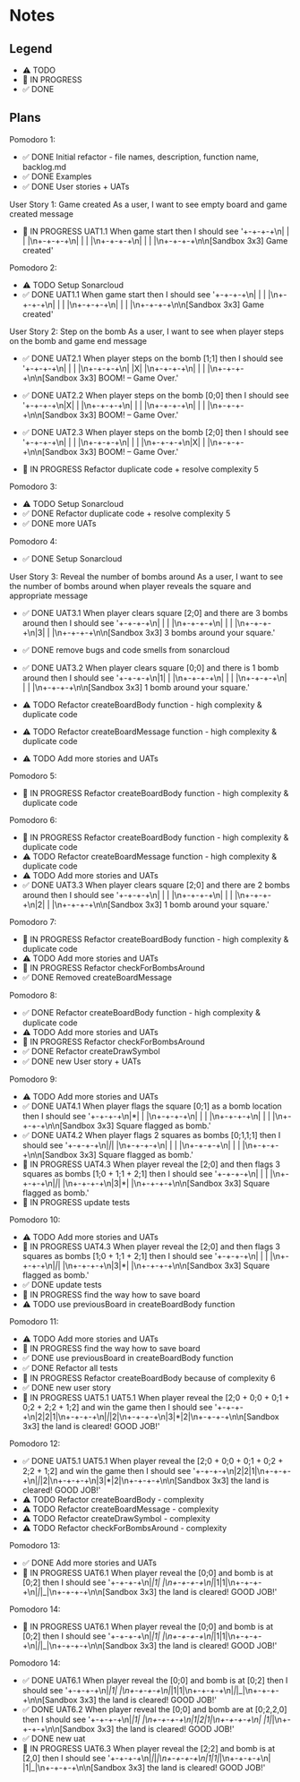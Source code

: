 # Notes

## Legend

- ⚠ TODO
- 🚧 IN PROGRESS
- ✅ DONE

## Plans

Pomodoro 1:

- ✅ DONE Initial refactor - file names, description, function name, backlog.md
- ✅ DONE Examples
- ✅ DONE User stories + UATs

User Story 1: Game created
As a user, I want to see empty board and game created message

- 🚧 IN PROGRESS UAT1.1 When game start then I should see '+-+-+-+\n| | | |\n+-+-+-+\n| | | |\n+-+-+-+\n| | | |\n+-+-+-+\n\n[Sandbox 3x3] Game created'

Pomodoro 2:

- ⚠ TODO Setup Sonarcloud
- ✅ DONE UAT1.1 When game start then I should see '+-+-+-+\n| | | |\n+-+-+-+\n| | | |\n+-+-+-+\n| | | |\n+-+-+-+\n\n[Sandbox 3x3] Game created'

User Story 2: Step on the bomb
As a user, I want to see when player steps on the bomb and game end message

- ✅ DONE UAT2.1 When player steps on the bomb [1;1] then I should see '+-+-+-+\n| | | |\n+-+-+-+\n| |X| |\n+-+-+-+\n| | | |\n+-+-+-+\n\n[Sandbox 3x3] BOOM! – Game Over.'

- ✅ DONE UAT2.2 When player steps on the bomb [0;0] then I should see '+-+-+-+\n|X| | |\n+-+-+-+\n| | | |\n+-+-+-+\n| | | |\n+-+-+-+\n\n[Sandbox 3x3] BOOM! – Game Over.'

- ✅ DONE UAT2.3 When player steps on the bomb [2;0] then I should see '+-+-+-+\n| | | |\n+-+-+-+\n| | | |\n+-+-+-+\n|X| | |\n+-+-+-+\n\n[Sandbox 3x3] BOOM! – Game Over.'

- 🚧 IN PROGRESS Refactor duplicate code + resolve complexity 5

Pomodoro 3:

- ⚠ TODO Setup Sonarcloud
- ✅ DONE Refactor duplicate code + resolve complexity 5
- ✅ DONE more UATs

Pomodoro 4:

- ✅ DONE Setup Sonarcloud

User Story 3: Reveal the number of bombs around
As a user, I want to see the number of bombs around when player reveals the square and appropriate message

- ✅ DONE UAT3.1 When player clears square [2;0] and there are 3 bombs around then I should see '+-+-+-+\n| | | |\n+-+-+-+\n| | | |\n+-+-+-+\n|3| | |\n+-+-+-+\n\n[Sandbox 3x3] 3 bombs around your square.'
- ✅ DONE remove bugs and code smells from sonarcloud

- ✅ DONE UAT3.2 When player clears square [0;0] and there is 1 bomb around then I should see '+-+-+-+\n|1| | |\n+-+-+-+\n| | | |\n+-+-+-+\n| | | |\n+-+-+-+\n\n[Sandbox 3x3] 1 bomb around your square.'

- ⚠ TODO Refactor createBoardBody function - high complexity & duplicate code
- ⚠ TODO Refactor createBoardMessage function - high complexity & duplicate code
- ⚠ TODO Add more stories and UATs

Pomodoro 5:

- 🚧 IN PROGRESS Refactor createBoardBody function - high complexity & duplicate code

Pomodoro 6:

- 🚧 IN PROGRESS Refactor createBoardBody function - high complexity & duplicate code
- ⚠ TODO Refactor createBoardMessage function - high complexity & duplicate code
- ⚠ TODO Add more stories and UATs
- ✅ DONE UAT3.3 When player clears square [2;0] and there are 2 bombs around then I should see '+-+-+-+\n| | | |\n+-+-+-+\n| | | |\n+-+-+-+\n|2| | |\n+-+-+-+\n\n[Sandbox 3x3] 1 bomb around your square.'

Pomodoro 7:

- 🚧 IN PROGRESS Refactor createBoardBody function - high complexity & duplicate code
- ⚠ TODO Add more stories and UATs
- 🚧 IN PROGRESS Refactor checkForBombsAround
- ✅ DONE Removed createBoardMessage

Pomodoro 8:

- ✅ DONE Refactor createBoardBody function - high complexity & duplicate code
- ⚠ TODO Add more stories and UATs
- 🚧 IN PROGRESS Refactor checkForBombsAround
- ✅ DONE Refactor createDrawSymbol
- ✅ DONE new User story + UATs

Pomodoro 9:

- ⚠ TODO Add more stories and UATs
- ✅ DONE UAT4.1 When player flags the square [0;1] as a bomb location then I should see '+-+-+-+\n|\*| | |\n+-+-+-+\n| | | |\n+-+-+-+\n| | | |\n+-+-+-+\n\n[Sandbox 3x3] Square flagged as bomb.'
- ✅ DONE UAT4.2 When player flags 2 squares as bombs [0;1,1;1] then I should see '+-+-+-+\n|_|_| |\n+-+-+-+\n| | | |\n+-+-+-+\n| | | |\n+-+-+-+\n\n[Sandbox 3x3] Square flagged as bomb.'
- 🚧 IN PROGRESS UAT4.3 When player reveal the [2;0] and then flags 3 squares as bombs [1;0 + 1;1 + 2;1] then I should see '+-+-+-+\n| | | |\n+-+-+-+\n|_|_| |\n+-+-+-+\n|3|\*| |\n+-+-+-+\n\n[Sandbox 3x3] Square flagged as bomb.'
- 🚧 IN PROGRESS update tests

Pomodoro 10:

- ⚠ TODO Add more stories and UATs
- 🚧 IN PROGRESS UAT4.3 When player reveal the [2;0] and then flags 3 squares as bombs [1;0 + 1;1 + 2;1] then I should see '+-+-+-+\n| | | |\n+-+-+-+\n|_|_| |\n+-+-+-+\n|3|\*| |\n+-+-+-+\n\n[Sandbox 3x3] Square flagged as bomb.'
- ✅ DONE update tests
- 🚧 IN PROGRESS find the way how to save board
- ⚠ TODO use previousBoard in createBoardBody function

Pomodoro 11:

- ⚠ TODO Add more stories and UATs
- 🚧 IN PROGRESS find the way how to save board
- ✅ DONE use previousBoard in createBoardBody function
- ✅ DONE Refactor all tests
- 🚧 IN PROGRESS Refactor createBoardBody because of complexity 6
- ✅ DONE new user story
- 🚧 IN PROGRESS UAT5.1 UAT5.1 When player reveal the [2;0 + 0;0 + 0;1 + 0;2 + 2;2 + 1;2] and win the game then I should see '+-+-+-+\n|2|2|1|\n+-+-+-+\n|_|_|2|\n+-+-+-+\n|3|\*|2|\n+-+-+-+\n\n[Sandbox 3x3] the land is cleared! GOOD JOB!'

Pomodoro 12:

- ✅ DONE UAT5.1 UAT5.1 When player reveal the [2;0 + 0;0 + 0;1 + 0;2 + 2;2 + 1;2] and win the game then I should see '+-+-+-+\n|2|2|1|\n+-+-+-+\n|_|_|2|\n+-+-+-+\n|3|\*|2|\n+-+-+-+\n\n[Sandbox 3x3] the land is cleared! GOOD JOB!'
- ⚠ TODO Refactor createBoardBody - complexity
- ⚠ TODO Refactor createBoardMessage - complexity
- ⚠ TODO Refactor createDrawSymbol - complexity
- ⚠ TODO Refactor checkForBombsAround - complexity

Pomodoro 13:

- ✅ DONE Add more stories and UATs
- 🚧 IN PROGRESS UAT6.1 When player reveal the [0;0] and bomb is at [0;2] then I should see
  '+-+-+-+\n|_|1| |\n+-+-+-+\n|_|1|1|\n+-+-+-+\n|_|_|\_|\n+-+-+-+\n\n[Sandbox 3x3] the land is cleared! GOOD JOB!'

Pomodoro 14:

- 🚧 IN PROGRESS UAT6.1 When player reveal the [0;0] and bomb is at [0;2] then I should see
  '+-+-+-+\n|_|1| |\n+-+-+-+\n|_|1|1|\n+-+-+-+\n|_|_|\_|\n+-+-+-+\n\n[Sandbox 3x3] the land is cleared! GOOD JOB!'

Pomodoro 14:

- ✅ DONE UAT6.1 When player reveal the [0;0] and bomb is at [0;2] then I should see
  '+-+-+-+\n|_|1| |\n+-+-+-+\n|_|1|1|\n+-+-+-+\n|_|_|\_|\n+-+-+-+\n\n[Sandbox 3x3] the land is cleared! GOOD JOB!'
- ✅ DONE UAT6.2 When player reveal the [0;0] and bomb are at [0;2,2,0] then I should see '+-+-+-+\n|_|1| |\n+-+-+-+\n|1|2|1|\n+-+-+-+\n| |1|_|\n+-+-+-+\n\n[Sandbox 3x3] the land is cleared! GOOD JOB!'
- ✅ DONE new uat
- 🚧 IN PROGRESS UAT6.3 When player reveal the [2;2] and bomb is at [2,0] then I should see '+-+-+-+\n|_|_|_|\n+-+-+-+\n|1|1|_|\n+-+-+-+\n| |1|\_|\n+-+-+-+\n\n[Sandbox 3x3] the land is cleared! GOOD JOB!'
